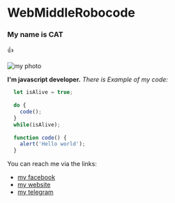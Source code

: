 # WebMiddleRobocode

### My name is CAT
👍

![my photo]([https://user-images.githubusercontent.com/60629407/139448835-f652c6bd-02bf-4654-8e25-9d947acf7581.png](https://i.pinimg.com/originals/2d/0b/e0/2d0be02ca6892ce7b1eddcdd64da026a.jpg))


**I'm javascript developer.**
*There is Example of my code:*
```javascript
  let isAlive = true;
  
  do {
    code();
  }
  while(isAlive);
  
  function code() {
    alert('Hello world');
  }
 ```
 
You can reach me via the links:
* [my facebook](http://github.com)
* [my website](http://github.com)
* [my telegram](http://github.com)



